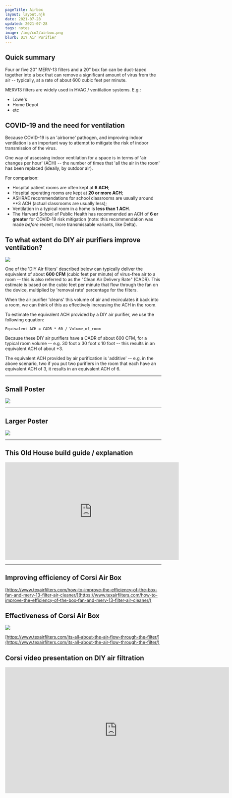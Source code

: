 ```yaml
---
pageTitle: Airbox
layout: layout.njk
date: 2021-07-28
updated: 2021-07-28
tags: notes 
image: /img/co2/airbox.png
blurb: DIY Air Purifier
---
```


## Quick summary

Four or five 20" MERV-13 filters and a 20" box fan can be duct-taped together into a box that can remove a significant amount of virus from the air -- typically, at a rate of about 600 cubic feet per minute.

MERV13 filters are widely used in HVAC / ventilation systems.  E.g.:

- Lowe's 
- Home Depot
- etc


## COVID-19 and the need for ventilation

Because COVID-19 is an 'airborne' pathogen, and improving indoor ventilation is an important way to attempt to mitigate the risk of indoor transmission of the virus.

One way of assessing indoor ventilation for a space is in terms of 'air changes per hour' (ACH) -- the number of times that 'all the air in the room' has been replaced (ideally, by outdoor air).  

For comparison: 

- Hospital patient rooms are often kept at **6 ACH**;
- Hospital operating rooms are kept at **20 or more ACH**;
- ASHRAE recommendations for school classrooms are usually around **3 ACH (actual classrooms are usually less);
- Ventilation in a typical room in a home is **less than 1 ACH**.
- The Harvard School of Public Health has recommended an ACH of **6 or greater** for COVID-19 risk mitigation (note: this recommendation was made *before* recent, more transmissable variants, like Delta).

## To what extent do DIY air purifiers improve ventilation?

![](/img/co2/corsi_impact.png)

One of the 'DIY Air filters' described below can typically deliver the equivalent of about **600 CFM** (cubic feet per minute) of virus-free air to a room -- this is also referred to as the "Clean Air Delivery Rate" (CADR).  This estimate is based on the cubic feet per minute that flow through the fan on the device, multiplied by 'removal rate' percentage for the filters. 

When the air purifier 'cleans' this volume of air and recirculates it back into a room, we can think of this as effectively increasing the ACH in the room.

To estimate the equivalent ACH provided by a DIY air purifier, we use the following equation:

``` 
Equivalent ACH = CADR * 60 / Volume_of_room
```

Because these DIY air purifiers have a CADR of about 600 CFM, for a typical room volume -- e.g. 30 foot x 30 foot x 10 foot -- this results in an equivalent ACH of about +3.  

The equivalent ACH provided by air purification is 'additive' -- e.g. in the above scenario, two if you put two purifiers in the room that each have an equivalent ACH of 3, it results in an equivalent ACH of 6.

---

## Small Poster

[![](/img/co2/corsi2.png)](/img/co2/corsi2.png)

---

## Larger Poster

[![](/img/co2/corsi1.png)](/img/co2/corsi1.png)

---

## This Old House build guide / explanation 

<iframe width="560" height="315" src="https://www.youtube.com/embed/aw7fUMhNov8" title="YouTube video player" frameborder="0" allow="accelerometer; autoplay; clipboard-write; encrypted-media; gyroscope; picture-in-picture" allowfullscreen></iframe>

---

## Improving efficiency of Corsi Air Box

[https://www.texairfilters.com/how-to-improve-the-efficiency-of-the-box-fan-and-merv-13-filter-air-cleaner/](https://www.texairfilters.com/how-to-improve-the-efficiency-of-the-box-fan-and-merv-13-filter-air-cleaner/)

## Effectiveness of Corsi Air Box

![](/img/co2/merv_compare.png)

[https://www.texairfilters.com/its-all-about-the-air-flow-through-the-filter/](https://www.texairfilters.com/its-all-about-the-air-flow-through-the-filter/)


## Corsi video presentation on DIY air filtration

<iframe width="722" height="406" src="https://www.youtube.com/embed/MmWQUHswfOs" title="YouTube video player" frameborder="0" allow="accelerometer; autoplay; clipboard-write; encrypted-media; gyroscope; picture-in-picture" allowfullscreen></iframe>
